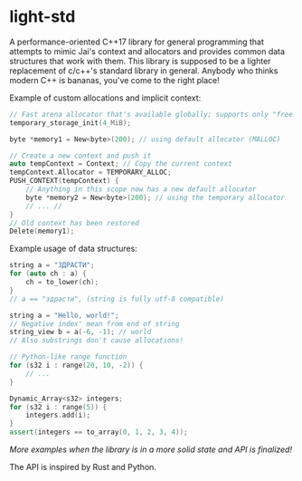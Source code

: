 # light-std
A performance-oriented C++17 library for general programming that attempts to mimic Jai's context and allocators and provides common data structures that work with them.
This library is supposed to be a lighter replacement of c/c++'s standard library in general. Anybody who thinks modern C++ is bananas, you've come to the right place!

Example of custom allocations and implicit context:
```cpp
// Fast arena allocator that's available globally; supports only "free all"
temporary_storage_init(4_MiB);

byte *memory1 = New<byte>(200); // using default allocator (MALLOC)

// Create a new context and push it 
auto tempContext = Context; // Copy the current context
tempContext.Allocator = TEMPORARY_ALLOC;
PUSH_CONTEXT(tempContext) {
    // Anything in this scope now has a new default allocator
    byte *memory2 = New<byte>(200); // using the temporary allocator
    // ... //
}
// Old context has been restored
Delete(memory1);
```

Example usage of data structures:
```cpp
string a = "ЗДРАСТИ";
for (auto ch : a) {
    ch = to_lower(ch);
}
// a == "здрасти", (string is fully utf-8 compatible)
```
```cpp
string a = "Hello, world!";
// Negative index' mean from end of string
string_view b = a(-6, -1); // world
// Also substrings don't cause allocations! 
```
```cpp
// Python-like range function
for (s32 i : range(20, 10, -2)) {
    // ...
}
```
```cpp
Dynamic_Array<s32> integers;
for (s32 i : range(5)) {
    integers.add(i);
}
assert(integers == to_array(0, 1, 2, 3, 4));
```
*More examples when the library is in a more solid state and API is finalized!*

The API is inspired by Rust and Python.

